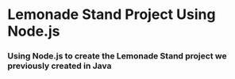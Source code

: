 # Lemonade Stand Project Using Node.js

### Using Node.js to create the Lemonade Stand project we previously created in Java